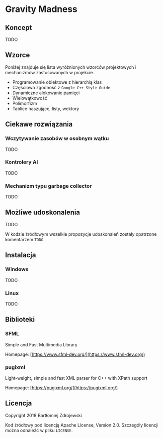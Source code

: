 # Gravity Madness

## Koncept

TODO

## Wzorce

Poniżej znajduje się lista wyróżnionych wzorców projektowych i
mechanizmów zastosowanych w projekcie.

* Programowanie obiektowe z hierarchią klas
* Częściowa zgodność z `Google C++ Style Guide`
* Dynamiczne alokowanie pamięci
* Wielowątkowość
* Polimorfizm
* Tablice haszujące, listy, wektory

## Ciekawe rozwiązania

### Wczytywanie zasobów w osobnym wątku

TODO

### Kontrolery AI

TODO

### Mechanizm typu garbage collector

TODO

## Możliwe udoskonalenia

TODO

W kodzie źródłowym wszelkie propozycje udoskonaleń zostały opatrzone
komentarzem `TODO`.

## Instalacja

### Windows

TODO

### Linux

TODO

## Biblioteki

### SFML

Simple and Fast Multimedia Library

Homepage: [https://www.sfml-dev.org/](https://www.sfml-dev.org/)

### pugixml

Light-weight, simple and fast XML parser for C++ with XPath support

Homepage: [https://pugixml.org/](https://pugixml.org/)

## Licencja

Copyright 2018 Bartłomiej Zdrojewski

Kod źródłowy pod licencją Apache License, Version 2.0.
Szczegóły licencji można odnaleźć w pliku `LICENSE`.